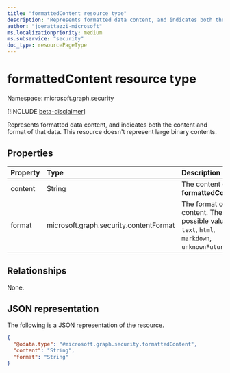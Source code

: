 ```yaml
---
title: "formattedContent resource type"
description: "Represents formatted data content, and indicates both the content and format of that data."
author: "joerattazzi-microsoft"
ms.localizationpriority: medium
ms.subservice: "security"
doc_type: resourcePageType
---
```


# formattedContent resource type

Namespace: microsoft.graph.security

[!INCLUDE [beta-disclaimer](../../includes/beta-disclaimer.md)]

Represents formatted data content, and indicates both the content and format of that data. This resource doesn't represent large binary contents.

## Properties

|Property|Type|Description|
|:---|:---|:---|
|content|String|The content of this **formattedContent**.  |
|format|microsoft.graph.security.contentFormat|The format of the content. The possible values are: `text`, `html`, `markdown`, `unknownFutureValue`.|

## Relationships

None.

## JSON representation

The following is a JSON representation of the resource.
<!-- {
  "blockType": "resource",
  "@odata.type": "microsoft.graph.security.formattedContent"
}
-->
``` json
{
  "@odata.type": "#microsoft.graph.security.formattedContent",
  "content": "String",
  "format": "String"
}
```
